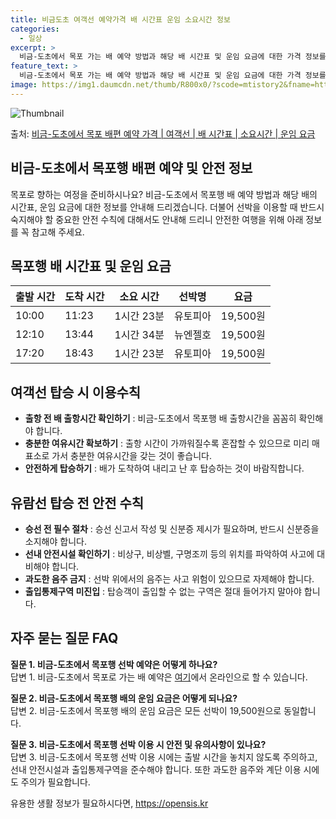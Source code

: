 ```yaml
---
title: 비금도초 여객선 예약가격 배 시간표 운임 소요시간 정보
categories:
  - 일상
excerpt: >
  비금-도초에서 목포 가는 배 예약 방법과 해당 배 시간표 및 운임 요금에 대한 가격 정보를 안내 드리겠습니다. 안전하고 재밋는 목포행 여행을 위해 아래 정보 참고하시기 바랍니다. 목포행 배편 예약하기 👈 클릭비금-도초에서 목포행 배 시간표출발 시간도착 시간소요 시간선박명요금10:0011:231시간 23분유토피아19,500원12:1013:441시간 34분뉴엔젤호19,500원17:2018:431시간 23분유토피아19,500원목포행 배편 예약하기 👈 클릭비금-도초에서 목포행 여객선 탑승 시 이용수칙여객선을 이용할 때 꼭 지켜야 할 중요한 수칙을 소개합니다. 1. 출항 전 배 출항시간 확인하기 내용: 비금-도초에서 목포행 배 출항시간을 꼼꼼히 확인해야 합니다. 2. 충분한 여유시간 확보하기 내용: 출항 시간이 ..
feature_text: >
  비금-도초에서 목포 가는 배 예약 방법과 해당 배 시간표 및 운임 요금에 대한 가격 정보를 안내 드리겠습니다. 안전하고 재밋는 목포행 여행을 위해 아래 정보 참고하시기 바랍니다. 목포행 배편 예약하기 👈 클릭비금-도초에서 목포행 배 시간표출발 시간도착 시간소요 시간선박명요금10:0011:231시간 23분유토피아19,500원12:1013:441시간 34분뉴엔젤호19,500원17:2018:431시간 23분유토피아19,500원목포행 배편 예약하기 👈 클릭비금-도초에서 목포행 여객선 탑승 시 이용수칙여객선을 이용할 때 꼭 지켜야 할 중요한 수칙을 소개합니다. 1. 출항 전 배 출항시간 확인하기 내용: 비금-도초에서 목포행 배 출항시간을 꼼꼼히 확인해야 합니다. 2. 충분한 여유시간 확보하기 내용: 출항 시간이 ..
image: https://img1.daumcdn.net/thumb/R800x0/?scode=mtistory2&fname=https%3A%2F%2Fblog.kakaocdn.net%2Fdn%2FbgppKB%2FbtsHCXNyb39%2FFN0Y9ADpn0bIeSKslj5wU0%2Fimg.webp
---
```


![Thumbnail](https://img1.daumcdn.net/thumb/R800x0/?scode=mtistory2&fname=https%3A%2F%2Fblog.kakaocdn.net%2Fdn%2FbgppKB%2FbtsHCXNyb39%2FFN0Y9ADpn0bIeSKslj5wU0%2Fimg.webp)

<p>출처: <a href="https://opensis.kr/entry/%EB%B9%84%EA%B8%88-%EB%8F%84%EC%B4%88%EC%97%90%EC%84%9C-%EB%AA%A9%ED%8F%AC-%EB%B0%B0%ED%8E%B8-%EC%98%88%EC%95%BD-%EA%B0%80%EA%B2%A9-%EC%97%AC%EA%B0%9D%EC%84%A0-%EB%B0%B0-%EC%8B%9C%EA%B0%84%ED%91%9C-%EC%86%8C%EC%9A%94%EC%8B%9C%EA%B0%84-%EC%9A%B4%EC%9E%84-%EC%9A%94%EA%B8%88" rel="dofollow">비금-도초에서 목포 배편 예약 가격 | 여객선 | 배 시간표 | 소요시간 | 운임 요금</a> </p>

## 비금-도초에서 목포행 배편 예약 및 안전 정보

목포로 향하는 여정을 준비하시나요? 비금-도초에서 목포행 배 예약 방법과 해당 배의 시간표, 운임 요금에 대한 정보를 안내해 드리겠습니다.
더불어 선박을 이용할 때 반드시 숙지해야 할 중요한 안전 수칙에 대해서도 안내해 드리니 안전한 여행을 위해 아래 정보를 꼭 참고해 주세요.

## **목포행 배 시간표 및 운임 요금**

**출발 시간** | **도착 시간** | **소요 시간** | **선박명** | **요금**  
---|---|---|---|---  
10:00 | 11:23 | 1시간 23분 | 유토피아 | 19,500원  
12:10 | 13:44 | 1시간 34분 | 뉴엔젤호 | 19,500원  
17:20 | 18:43 | 1시간 23분 | 유토피아 | 19,500원  
  
## **여객선 탑승 시 이용수칙**

  * **출항 전 배 출항시간 확인하기** : 비금-도초에서 목포행 배 출항시간을 꼼꼼히 확인해야 합니다.
  * **충분한 여유시간 확보하기** : 출항 시간이 가까워질수록 혼잡할 수 있으므로 미리 매표소로 가서 충분한 여유시간을 갖는 것이 좋습니다.
  * **안전하게 탑승하기** : 배가 도착하여 내리고 난 후 탑승하는 것이 바람직합니다.

## **유람선 탑승 전 안전 수칙**

  * **승선 전 필수 절차** : 승선 신고서 작성 및 신분증 제시가 필요하며, 반드시 신분증을 소지해야 합니다.
  * **선내 안전시설 확인하기** : 비상구, 비상벨, 구명조끼 등의 위치를 파악하여 사고에 대비해야 합니다.
  * **과도한 음주 금지** : 선박 위에서의 음주는 사고 위험이 있으므로 자제해야 합니다.
  * **출입통제구역 미진입** : 탑승객이 출입할 수 없는 구역은 절대 들어가지 말아야 합니다.

## **자주 묻는 질문 FAQ**

**질문 1. 비금-도초에서 목포행 선박 예약은 어떻게 하나요?**  
답변 1. 비금-도초에서 목포로 가는 배 예약은 [여기](https://www.example.com)에서 온라인으로 할 수 있습니다.

**질문 2. 비금-도초에서 목포행 배의 운임 요금은 어떻게 되나요?**  
답변 2. 비금-도초에서 목포행 배의 운임 요금은 모든 선박이 19,500원으로 동일합니다.

**질문 3. 비금-도초에서 목포행 선박 이용 시 안전 및 유의사항이 있나요?**  
답변 3. 비금-도초에서 목포행 선박 이용 시에는 출발 시간을 놓치지 않도록 주의하고, 선내 안전시설과 출입통제구역을 준수해야 합니다. 또한
과도한 음주와 계단 이용 시에도 주의가 필요합니다.



 

유용한 생활 정보가 필요하시다면, <a href="https://opensis.kr" rel="dofollow">https://opensis.kr</a>


